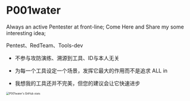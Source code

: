 # P001water

Always an active Pentester at front-line; Come Here and Share my some interesting idea;

Pentest、RedTeam、Tools-dev

* 不参与攻防演练、溯源到工具、ID与本人无关

* 为每一个工具设定一个场景，发挥它最大的作用而不是追求 ALL in

* 我想我的工具还并不完美，但您的建议会让它快速进步

<img src="https://github-readme-stats.vercel.app/api?username=P001water&amp;show_icons=true&amp;theme=dark" referrerpolicy="no-referrer" alt="P001water's GitHub stats" style="zoom:50%;">
